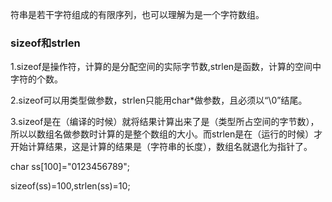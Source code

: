 符串是若干字符组成的有限序列，也可以理解为是一个字符数组。



### sizeof和strlen

1.sizeof是操作符，计算的是分配空间的实际字节数,strlen是函数，计算的空间中字符的个数。

2.sizeof可以用类型做参数，strlen只能用char*做参数，且必须以“\0”结尾。

3.sizeof是在（编译的时候）就将结果计算出来了是（类型所占空间的字节数），所以以数组名做参数时计算的是整个数组的大小。而strlen是在（运行的时候）才开始计算结果，这是计算的结果是（字符串的长度），数组名就退化为指针了。

char ss[100]="0123456789"; 

sizeof(ss)=100,strlen(ss)=10;
